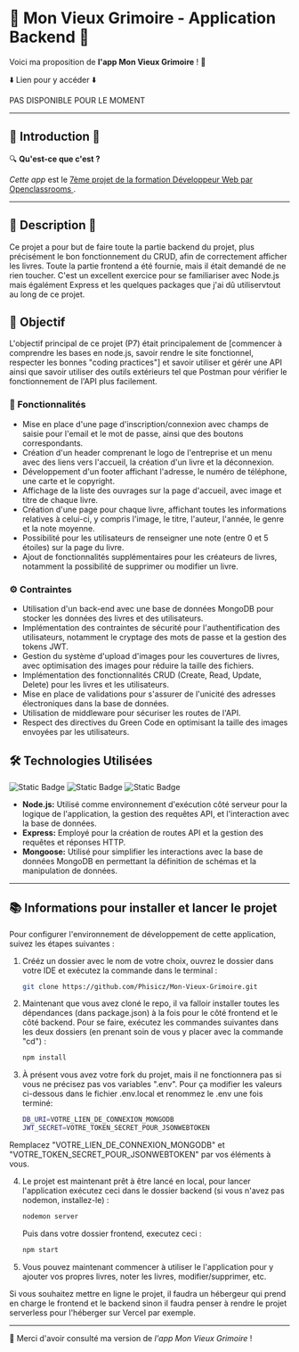 # 🚀 Mon Vieux Grimoire - Application Backend 🚀

Voici ma proposition de **l'app Mon Vieux Grimoire** ! 👋

⬇️ Lien pour y accéder ⬇️

PAS DISPONIBLE POUR LE MOMENT

---

## 📌 Introduction 📌

🔍 **Qu'est-ce que c'est ?**

*Cette app* est le <ins>7ème projet de la formation Développeur Web par Openclassrooms
</ins>.

---

## 📖 Description 📖
Ce projet a pour but de faire toute la partie backend du projet, plus précisément le bon fonctionnement du CRUD, afin de correctement afficher les livres. Toute la partie frontend a été fournie, mais il était demandé de ne rien toucher.
C'est un excellent exercice pour se familiariser avec Node.js mais égalément Express et les quelques packages que j'ai dû utiliservtout au long de ce projet.

## 🎯 Objectif

L'objectif principal de ce projet (P7) était principalement de [commencer à comprendre les bases en node.js, savoir rendre le site fonctionnel, respecter les bonnes "coding practices"] et savoir utiliser et gérér une API ainsi que savoir utiliser des outils extérieurs tel que Postman pour vérifier le fonctionnement de l'API plus facilement.

### 🚀 Fonctionnalités

- Mise en place d'une page d'inscription/connexion avec champs de saisie pour l'email et le mot de passe, ainsi que des boutons correspondants.
- Création d'un header comprenant le logo de l'entreprise et un menu avec des liens vers l'accueil, la création d'un livre et la déconnexion.
- Développement d'un footer affichant l'adresse, le numéro de téléphone, une carte et le copyright.
- Affichage de la liste des ouvrages sur la page d'accueil, avec image et titre de chaque livre.
- Création d'une page pour chaque livre, affichant toutes les informations relatives à celui-ci, y compris l'image, le titre, l'auteur, l'année, le genre et la note moyenne.
- Possibilité pour les utilisateurs de renseigner une note (entre 0 et 5 étoiles) sur la page du livre.
- Ajout de fonctionnalités supplémentaires pour les créateurs de livres, notamment la possibilité de supprimer ou modifier un livre.

### ⚙️ Contraintes

- Utilisation d'un back-end avec une base de données MongoDB pour stocker les données des livres et des utilisateurs.
- Implémentation des contraintes de sécurité pour l'authentification des utilisateurs, notamment le cryptage des mots de passe et la gestion des tokens JWT.
- Gestion du système d'upload d'images pour les couvertures de livres, avec optimisation des images pour réduire la taille des fichiers.
- Implémentation des fonctionnalités CRUD (Create, Read, Update, Delete) pour les livres et les utilisateurs.
- Mise en place de validations pour s'assurer de l'unicité des adresses électroniques dans la base de données.
- Utilisation de middleware pour sécuriser les routes de l'API.
- Respect des directives du Green Code en optimisant la taille des images envoyées par les utilisateurs.


## 🛠 Technologies Utilisées

![Static Badge](https://img.shields.io/badge/node.js-white?style=for-the-badge&logo=node.js&color=1E1E1E)
![Static Badge](https://img.shields.io/badge/express-white?style=for-the-badge&logo=express&color=%231E1E1E)
![Static Badge](https://img.shields.io/badge/mongoose-white?style=for-the-badge&logo=mongoose&color=%231E1E1E)


- **Node.js:** Utilisé comme environnement d'exécution côté serveur pour la logique de l'application, la gestion des requêtes API, et l'interaction avec la base de données.
- **Express:** Employé pour la création de routes API et la gestion des requêtes et réponses HTTP.
- **Mongoose:** Utilisé pour simplifier les interactions avec la base de données MongoDB en permettant la définition de schémas et la manipulation de données.

---

## 📚 Informations pour installer et lancer le projet

 Pour configurer l'environnement de développement de cette application, suivez les étapes suivantes :

1. Crééz un dossier avec le nom de votre choix, ouvrez le dossier dans votre IDE et exécutez la commande dans le terminal :

    ```bash
    git clone https://github.com/Phisicz/Mon-Vieux-Grimoire.git
    ```

2. Maintenant que vous avez cloné le repo, il va falloir installer toutes les dépendances (dans package.json) à la fois pour le côté frontend et le côté backend. Pour se faire, exécutez les commandes suivantes dans les deux dossiers (en prenant soin de vous y placer avec la commande "cd") :

    ```bash
    npm install
    ```
3. À présent vous avez votre fork du projet, mais il ne fonctionnera pas si vous ne précisez pas vos variables ".env". Pour ça modifier les valeurs ci-dessous dans le fichier .env.local et renommez le .env une fois terminé:

    ```bash
    DB_URI=VOTRE_LIEN_DE_CONNEXION_MONGODB
    JWT_SECRET=VOTRE_TOKEN_SECRET_POUR_JSONWEBTOKEN
    ```
Remplacez "VOTRE_LIEN_DE_CONNEXION_MONGODB" et "VOTRE_TOKEN_SECRET_POUR_JSONWEBTOKEN" par vos éléments à vous.

4. Le projet est maintenant prêt à être lancé en local, pour lancer l'application exécutez ceci dans le dossier backend (si vous n'avez pas nodemon, installez-le) :

    ```bash
    nodemon server
    ```
    Puis dans votre dossier frontend, executez ceci :

    ```bash
    npm start
    ```

5. Vous pouvez maintenant commencer à utiliser le l'application pour y ajouter vos propres livres, noter les livres, modifier/supprimer, etc.

Si vous souhaitez mettre en ligne le projet, il faudra un hébergeur qui prend en charge le frontend et le backend sinon il faudra penser à rendre le projet serverless pour l'héberger sur Vercel par exemple.

---

🤝 Merci d'avoir consulté ma version de *l'app Mon Vieux Grimoire* !